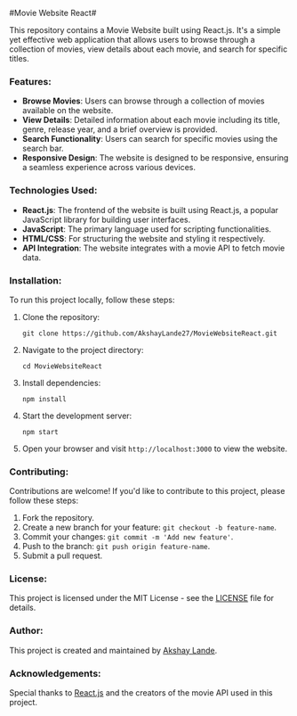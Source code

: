 #Movie Website React#

This repository contains a Movie Website built using React.js. It's a simple yet effective web application that allows users to browse through a collection of movies, view details about each movie, and search for specific titles.

### Features:

- **Browse Movies**: Users can browse through a collection of movies available on the website.
- **View Details**: Detailed information about each movie including its title, genre, release year, and a brief overview is provided.
- **Search Functionality**: Users can search for specific movies using the search bar.
- **Responsive Design**: The website is designed to be responsive, ensuring a seamless experience across various devices.

### Technologies Used:

- **React.js**: The frontend of the website is built using React.js, a popular JavaScript library for building user interfaces.
- **JavaScript**: The primary language used for scripting functionalities.
- **HTML/CSS**: For structuring the website and styling it respectively.
- **API Integration**: The website integrates with a movie API to fetch movie data.

### Installation:

To run this project locally, follow these steps:

1. Clone the repository:

   ```
   git clone https://github.com/AkshayLande27/MovieWebsiteReact.git
   ```

2. Navigate to the project directory:

   ```
   cd MovieWebsiteReact
   ```

3. Install dependencies:

   ```
   npm install
   ```

4. Start the development server:

   ```
   npm start
   ```

5. Open your browser and visit `http://localhost:3000` to view the website.

### Contributing:

Contributions are welcome! If you'd like to contribute to this project, please follow these steps:

1. Fork the repository.
2. Create a new branch for your feature: `git checkout -b feature-name`.
3. Commit your changes: `git commit -m 'Add new feature'`.
4. Push to the branch: `git push origin feature-name`.
5. Submit a pull request.

### License:

This project is licensed under the MIT License - see the [LICENSE](LICENSE) file for details.

### Author:

This project is created and maintained by [Akshay Lande](https://github.com/AkshayLande27).

### Acknowledgements:

Special thanks to [React.js](https://reactjs.org/) and the creators of the movie API used in this project.
